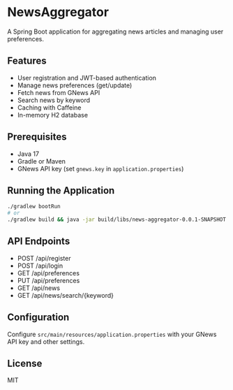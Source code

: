 # NewsAggregator

A Spring Boot application for aggregating news articles and managing user preferences.

## Features
- User registration and JWT-based authentication
- Manage news preferences (get/update)
- Fetch news from GNews API
- Search news by keyword
- Caching with Caffeine
- In-memory H2 database

## Prerequisites
- Java 17
- Gradle or Maven
- GNews API key (set `gnews.key` in `application.properties`)

## Running the Application
```bash
./gradlew bootRun
# or
./gradlew build && java -jar build/libs/news-aggregator-0.0.1-SNAPSHOT.jar
```

## API Endpoints
- POST /api/register
- POST /api/login
- GET /api/preferences
- PUT /api/preferences
- GET /api/news
- GET /api/news/search/{keyword}

## Configuration
Configure `src/main/resources/application.properties` with your GNews API key and other settings.

## License
MIT 